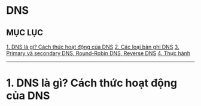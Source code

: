 # DNS  

## MỤC LỤC  

[1. DNS là gì? Cách thức hoạt động của DNS](#dnsandhowtowork)
[2. Các loại bản ghi DNS](#banghidns)
[3. Primary và secondary DNS, Round-Robin DNS, Reverse DNS](#typeofdns)
[4. Thực hành](#thuchanh)

*********************************

<a name="dnshowtowork"></a>
# 1. DNS là gì? Cách thức hoạt động của DNS